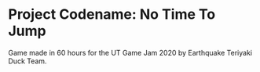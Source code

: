 # Project Codename: No Time To Jump

Game made in 60 hours for the UT Game Jam 2020 by Earthquake Teriyaki Duck Team.
